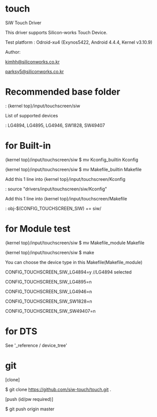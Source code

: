 # touch
SiW Touch Driver

This driver supports Silicon-works Touch Device.

Test platform : Odroid-xu4 (Exynos5422, Android 4.4.4, Kernel v3.10.9)

Author:

kimhh@siliconworks.co.kr

parksy5@siliconworks.co.kr

# Recommended base folder

: {kernel top}/input/touchscreen/siw


List of supported devices

: LG4894, LG4895, LG4946, SW1828, SW49407


# for Built-in

{kernel top}/input/touchscreen/siw $ mv Kconfig_builtin Kconfig

{kernel top}/input/touchscreen/siw $ mv Makefile_builtin Makefile


Add this 1 line into {kernel top}/input/touchscreen/Kconfig

: source "drivers/input/touchscreen/siw/Kconfig"

Add this 1 line into {kernel top}/input/touchscreen/Makefile

: obj-$(CONFIG_TOUCHSCREEN_SIW) += siw/


# for Module test

{kernel top}/input/touchscreen/siw $ mv Makefile_module Makefile

{kernel top}/input/touchscreen/siw $ make


You can choose the device type in this Makefile(Makefile_module)

CONFIG_TOUCHSCREEN_SIW_LG4894=y   //LG4894 selected

CONFIG_TOUCHSCREEN_SIW_LG4895=n

CONFIG_TOUCHSCREEN_SIW_LG4946=n

CONFIG_TOUCHSCREEN_SIW_SW1828=n

CONFIG_TOUCHSCREEN_SIW_SW49407=n


# for DTS

See '_reference / device_tree'


# git

[clone]

$ git clone https://github.com/siw-touch/touch.git .

[push (id/pw required)]

$ git push origin master

